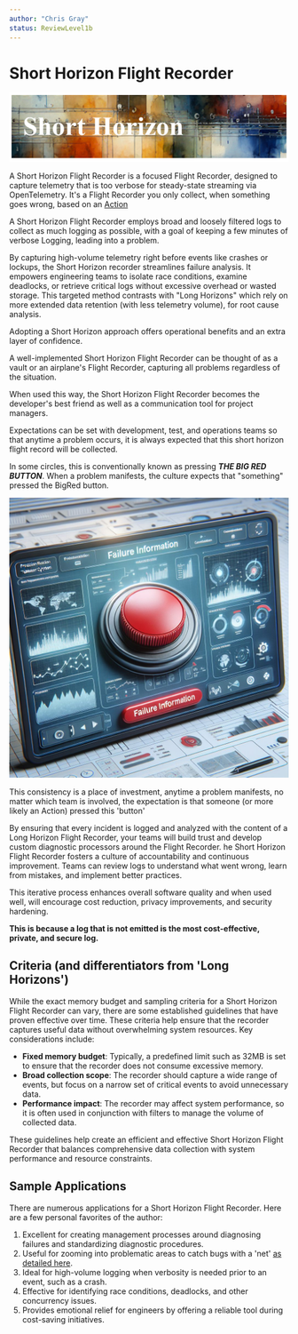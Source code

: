 ```yaml
---
author: "Chris Gray"
status: ReviewLevel1b
---
```


# Short Horizon Flight Recorder

![](../orig_media/ShortHorizon.banner.png)

A Short Horizon Flight Recorder is a focused Flight Recorder, designed to
capture telemetry that is too verbose for steady-state streaming via
OpenTelemetry.  It's a Flight Recorder you only collect, when something goes
wrong, based on an [Action](./Architecture.Actions.Overview.document.md)

A Short Horizon Flight Recorder employs broad and loosely filtered logs to
collect as much logging as possible, with a goal of keeping a few minutes of
verbose Logging, leading into a problem.

By capturing high-volume telemetry right before events like crashes or lockups,
the Short Horizon recorder streamlines failure analysis. It empowers engineering
teams to isolate race conditions, examine deadlocks, or retrieve critical logs
without excessive overhead or wasted storage. This targeted method contrasts
with "Long Horizons" which rely on more extended data retention (with less
telemetry volume), for root cause analysis.

Adopting a Short Horizon approach offers operational benefits and an extra layer
of confidence.

A well-implemented Short Horizon Flight Recorder can be thought of as a vault or
an airplane's Flight Recorder, capturing all problems regardless of the
situation.

When used this way, the Short Horizon Flight Recorder becomes the developer's
best friend as well as a communication tool for project managers.

Expectations can be set with development, test, and operations teams so that
anytime a problem occurs, it is always expected that this short horizon flight
record will be collected.

In some circles, this is conventionally known as pressing ***THE BIG RED
BUTTON***. When a problem manifests, the culture expects that "something"
pressed the BigRed button.

![Big Red Button](../orig_media/BigRed.button.jpg)

This consistency is a place of investment, anytime a problem manifests, no
matter which team is involved, the expectation is that someone (or more likely
an Action) pressed this 'button'

By ensuring that every incident is logged and analyzed with the content of a
Long Horizon Flight Recorder, your teams will build trust and develop custom
diagnostic processors around the Flight Recorder. he Short Horizon Flight
Recorder fosters a culture of accountability and continuous improvement. Teams
can review logs to understand what went wrong, learn from mistakes, and
implement better practices.

This iterative process enhances overall software
quality and when used well, will encourage cost reduction, privacy improvements,
and security hardening.

**This is because a log that is not emitted is the most cost-effective, private,
and secure log.**

## Criteria (and differentiators from 'Long Horizons')

While the exact memory budget and sampling criteria for a Short Horizon Flight
Recorder can vary, there are some established guidelines that have proven
effective over time. These criteria help ensure that the recorder captures
useful data without overwhelming system resources. Key considerations include:

- **Fixed memory budget**: Typically, a predefined limit such as 32MB is set to
  ensure that the recorder does not consume excessive memory.
- **Broad collection scope**: The recorder should capture a wide range of events,
  but focus on a narrow set of critical events to avoid unnecessary data.
- **Performance impact**: The recorder may affect system performance, so it is often
  used in conjunction with filters to manage the volume of collected data.

These guidelines help create an efficient and effective Short Horizon Flight
Recorder that balances comprehensive data collection with system performance and
resource constraints.

## Sample Applications

There are numerous applications for a Short Horizon Flight Recorder. Here are a
few personal favorites of the author:

1. Excellent for creating management processes around diagnosing failures and
   standardizing diagnostic procedures.
1. Useful for zooming into problematic areas to catch bugs with a 'net'
   [as detailed here](./PositionPaper.ProceduralizeNets.document.md).
1. Ideal for high-volume logging when verbosity is needed prior to an event,
   such as a crash.
1. Effective for identifying race conditions, deadlocks, and other concurrency
   issues.
1. Provides emotional relief for engineers by offering a reliable tool during
   cost-saving initiatives.
